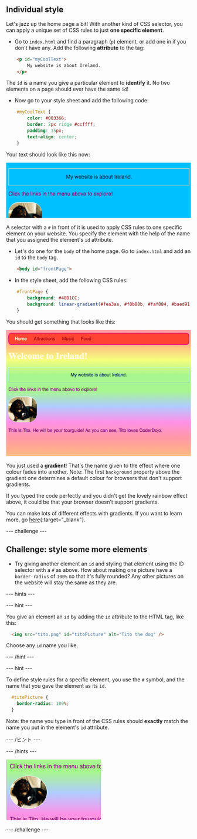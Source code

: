 ## Individual style

Let's jazz up the home page a bit! With another kind of CSS selector, you can apply a unique set of CSS rules to just **one specific element**.

+ Go to `index.html` and find a paragraph (`p`) element, or add one in if you don't have any. Add the following **attribute** to the tag:

```html
    <p id="myCoolText">
        My website is about Ireland.
    </p> 
```

The `id` is a name you give a particular element to **identify** it. No two elements on a page should ever have the same `id`!

+ Now go to your style sheet and add the following code:

```css
    #myCoolText {
        color: #003366;
        border: 2px ridge #ccffff;
        padding: 15px;
        text-align: center;
    }
```

Your text should look like this now:

![Text with a different colour and a border around it](images/paragraphIdStyle.png)

A selector with a `#` in front of it is used to apply CSS rules to one specific element on your website. You specify the element with the help of the name that you assigned the element's `id` attribute.

+ Let's do one for the `body` of the home page. Go to `index.html` and add an `id` to the `body` tag.

```html
    <body id="frontPage">
```

+ In the style sheet, add the following CSS rules:

```css
    #frontPage {
        background: #48D1CC;
        background: linear-gradient(#fea3aa, #f8b88b, #faf884, #baed91, #baed91, #b2cefe, #f2a2e8, #fea3aa);
    }
```

You should get something that looks like this:

![Rainbow gradient background](images/frontPageIdStyles.png)

You just used a **gradient**! That's the name given to the effect where one colour fades into another. Note: The first `background` property above the gradient one determines a default colour for browsers that don't support gradients.

If you typed the code perfectly and you didn't get the lovely rainbow effect above, it could be that your browser doesn't support gradients.

You can make lots of different effects with gradients. If you want to learn more, go [here](http://dojo.soy/html2-css-gradients){:target="_blank"}.

\--- challenge \---

## Challenge: style some more elements

+ Try giving another element an `id` and styling that element using the ID selector with a `#` as above. How about making one picture have a `border-radius` of `100%` so that it's fully rounded? Any other pictures on the website will stay the same as they are. 

\--- hints \---

\--- hint \---

You give an element an `id` by adding the `id` attribute to the HTML tag, like this:

```html
  <img src="tito.png" id="titoPicture" alt="Tito the dog" />        
```

Choose any `id` name you like.

\--- /hint \---

\--- hint \---

To define style rules for a specific element, you use the `#` symbol, and the name that you gave the element as its `id`.

```css
  #titoPicture {
    border-radius: 100%;
  }
```

Note: the name you type in front of the CSS rules should **exactly** match the name you put in the element's `id` attribute.

\--- /ヒント \---

\--- /hints \---

![A round picture of Tito with a white border](images/titoPictureIdStyle.png)

\--- /challenge \---